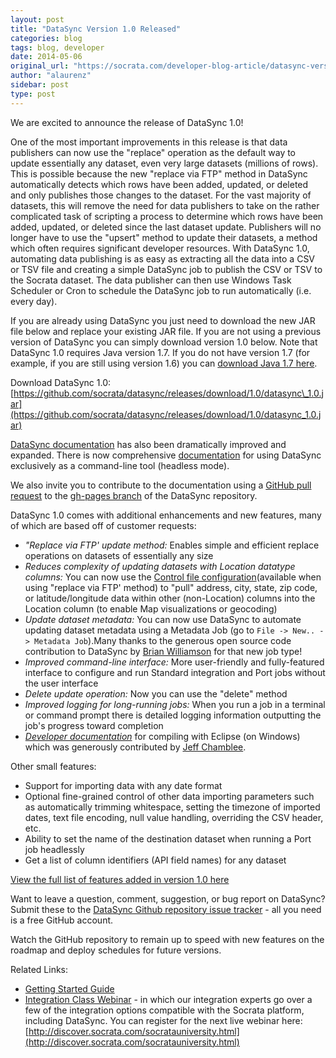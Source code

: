 ```yaml
---
layout: post
title: "DataSync Version 1.0 Released"
categories: blog
tags: blog, developer
date: 2014-05-06
original_url: "https://socrata.com/developer-blog-article/datasync-version-1-0-released/"
author: "alaurenz"
sidebar: post
type: post
---
```


We are excited to announce the release of DataSync 1.0!

One of the most important improvements in this release is that data publishers can now use the "replace" operation as the default way to update essentially any dataset, even very large datasets (millions of rows). This is possible because the new "replace via FTP" method in DataSync automatically detects which rows have been added, updated, or deleted and only publishes those changes to the dataset. For the vast majority of datasets, this will remove the need for data publishers to take on the rather complicated task of scripting a process to determine which rows have been added, updated, or deleted since the last dataset update. Publishers will no longer have to use the "upsert" method to update their datasets, a method which often requires significant developer resources. With DataSync 1.0, automating data publishing is as easy as extracting all the data into a CSV or TSV file and creating a simple DataSync job to publish the CSV or TSV to the Socrata dataset. The data publisher can then use Windows Task Scheduler or Cron to schedule the DataSync job to run automatically (i.e. every day).

If you are already using DataSync you just need to download the new JAR file below and replace your existing JAR file. If you are not using a previous version of DataSync you can simply download version 1.0 below. Note that DataSync 1.0 requires Java version 1.7. If you do not have version 1.7 (for example, if you are still using version 1.6) you can [download Java 1.7 here](http://www.oracle.com/technetwork/java/javase/downloads/jre7-downloads-1880261.html).

Download DataSync 1.0: [https://github.com/socrata/datasync/releases/download/1.0/datasync\_1.0.jar](https://github.com/socrata/datasync/releases/download/1.0/datasync_1.0.jar)

[DataSync documentation](http://socrata.github.io/datasync/) has also been dramatically improved and expanded. There is now comprehensive [documentation](http://socrata.github.io/datasync/guides/setup-standard-job-headless.html) for using DataSync exclusively as a command-line tool (headless mode).

We also invite you to contribute to the documentation using a [GitHub pull request](https://help.github.com/articles/creating-a-pull-request) to the [gh-pages branch](https://github.com/socrata/datasync/tree/gh-pages) of the DataSync repository.

DataSync 1.0 comes with additional enhancements and new features, many of which are based off of customer requests:

- _"Replace via FTP' update method:_ Enables simple and efficient replace operations on datasets of essentially any size
- _Reduces complexity of updating datasets with Location datatype columns:_ You can now use the [Control file configuration](https://socrata.github.io/datasync/resources/control-config.html)(available when using "replace via FTP' method) to "pull" address, city, state, zip code, or latitude/longitude data within other (non-Location) columns into the Location column (to enable Map visualizations or geocoding)
- _Update dataset metadata:_ You can now use DataSync to automate updating dataset metadata using a Metadata Job (go to `File -> New.. -> Metadata Job`).Many thanks to the generous open source code contribution to DataSync by [Brian Williamson](https://github.com/bhwilliamson) for that new job type!  
- _Improved command-line interface:_ More user-friendly and fully-featured interface to configure and run Standard integration and Port jobs without the user interface 
- _Delete update operation:_ Now you can use the "delete" method
- _Improved logging for long-running jobs:_ When you run a job in a terminal or command prompt there is detailed logging information outputting the job's progress toward completion 
- _[Developer documentation](http://socrata.github.io/datasync/guides/compiling-on-windows-eclipse.html)_ for compiling with Eclipse (on Windows) which was generously contributed by [Jeff Chamblee](https://github.com/jeffchamblee).

Other small features:

- Support for importing data with any date format
- Optional fine-grained control of other data importing parameters such as automatically trimming whitespace, setting the timezone of imported dates, text file encoding, null value handling, overriding the CSV header, etc.
- Ability to set the name of the destination dataset when running a Port job headlessly
- Get a list of column identifiers (API field names) for any dataset

[View the full list of features added in version 1.0 here](https://github.com/socrata/datasync/issues?milestone=3&page=1&state=closed)

Want to leave a question, comment, suggestion, or bug report on DataSync? Submit these to the [DataSync Github repository issue tracker](https://github.com/socrata/datasync/issues) - all you need is a free GitHub account.

Watch the GitHub repository to remain up to speed with new features on the roadmap and deploy schedules for future versions.

Related Links:

- [Getting Started Guide](http://socrata.github.io/datasync/)
- [Integration Class Webinar](http://discover.socrata.com/socratauniversity.html) - in which our integration experts go over a few of the integration options compatible with the Socrata platform, including DataSync. You can register for the next live webinar here: [http://discover.socrata.com/socratauniversity.html](http://discover.socrata.com/socratauniversity.html)


